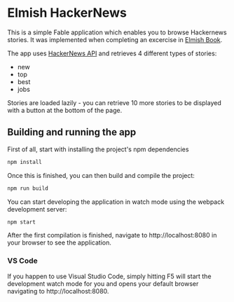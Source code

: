 # Elmish HackerNews

This is a simple Fable application which enables you to browse Hackernews stories. It was implemented when completing an excercise in [Elmish Book](https://zaid-ajaj.github.io/the-elmish-book/#/chapters/commands/elmish-hackernews).

The app uses [HackerNews API](https://github.com/HackerNews/API) and retrieves 4 different types of stories:

- new
- top
- best
- jobs

Stories are loaded lazily - you can retrieve 10 more stories to be displayed with a button at the bottom of the page.

## Building and running the app

First of all, start with installing the project's npm dependencies

```bash
npm install
```

Once this is finished, you can then build and compile the project:

```bash
npm run build
```

You can start developing the application in watch mode using the webpack development server:

```bash
npm start
```

After the first compilation is finished, navigate to http://localhost:8080 in your browser to see the application.

### VS Code

If you happen to use Visual Studio Code, simply hitting F5 will start the development watch mode for you and opens your default browser navigating to http://localhost:8080.